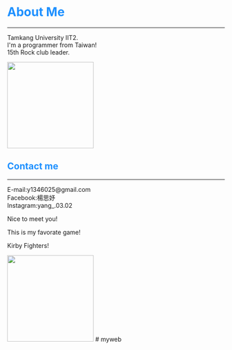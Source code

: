 <html>
	<head>
		<title>My FIRST Website!</title>
		<link rel="stylesheet" href="stylesheets/main.css">
		<script src="javasripts/main.js"></script>
	</head>
	<body>
		<h1 style="color:DodgerBlue">About Me</h1><hr>
		<p>
		Tamkang University IIT2.<br>
		I'm a programmer from Taiwan!<br>
		15th Rock club leader.
		</p>
		<img src="https://scontent.ftpe8-1.fna.fbcdn.net/v/t1.15752-9/168300886_250843976738983_3336690700815475144_n.jpg?_nc_cat=109&ccb=1-3&_nc_sid=ae9488&_nc_ohc=wfAo7Vd92skAX9n5ckI&_nc_ht=scontent.ftpe8-1.fna&oh=a096c525122c0d4ca39faaed3656e3aa&oe=608D8949" width="200">
		<h2 style="color:DodgerBlue">Contact me</h2><hr>
		<p>
		E-mail:y1346025@gmail.com<br>
		Facebook:楊思妤<br>
		Instagram:yang_.03.02<br>
		</p>
		<p>Nice to meet you!</p>
		<p>This is my favorate game!</p>
		<p>Kirby Fighters!</p>
		<img src="https://encrypted-tbn0.gstatic.com/images?q=tbn:ANd9GcTWtwdOCenBqWVWTmkon3c9hgOIkNL85vkp4g&usqp=CAU" width="200">
	</body>
</html># myweb
